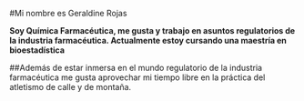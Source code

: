 #Mi nombre es Geraldine Rojas

**Soy Química Farmacéutica, me gusta y trabajo en asuntos regulatorios de la industria farmacéutica. Actualmente estoy cursando una maestría en bioestadística**

##Además de estar inmersa en el mundo regulatorio de la industria farmacéutica me gusta aprovechar mi tiempo libre en la práctica del atletismo de calle y de montaña.
